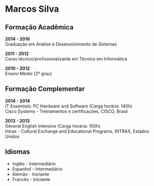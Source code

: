 # Marcos Silva

## Formação Acadêmica

**2014 - 2016**  
Graduação em Análise e Desenvolvimento de Sistemas

**2011 - 2012**  
Curso técnico/profissionalizante em Técnico em Informática  

**2010 - 2012**  
Ensino Médio (2º grau)

## Formação Complementar

**2014 - 2014**  
IT Essentials: PC Hardware and Software (Carga horária: 140h)  
Cisco Systems - Treinamentos e certificações, CISCO, Brasil

**2013 - 2013**  
General English Intensive (Carga horária: 100h)  
Intrax - Cultural Exchange and Educational Programs, INTRAX, Estados Unidos

## Idiomas

- Inglês - Intermediário
- Espanhol - Intermediário
- Alemão - Iniciante
- Francês - Iniciante
